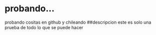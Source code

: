 # probando...
probando cositas en github y chileando
##descripcion
este es solo una prueba de todo lo que se puede hacer
